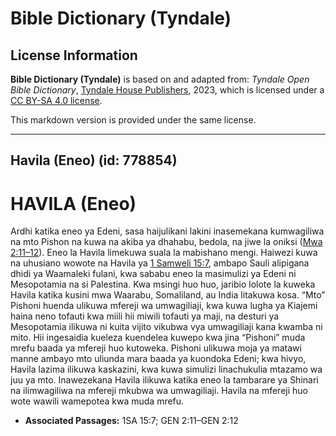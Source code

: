 # Bible Dictionary (Tyndale)

## License Information

**Bible Dictionary (Tyndale)** is based on and adapted from: _Tyndale Open Bible Dictionary_, [Tyndale House Publishers](https://tyndaleopenresources.com/), 2023, which is licensed under a [CC BY-SA 4.0 license](https://creativecommons.org/licenses/by-sa/4.0/legalcode.en).

This markdown version is provided under the same license.



--------------------------------

## Havila (Eneo) (id: 778854)

HAVILA (Eneo)
=============

Ardhi katika eneo ya Edeni, sasa haijulikani lakini inasemekana kumwagiliwa na mto Pishon na kuwa na akiba ya dhahabu, bedola, na jiwe la oniksi ([Mwa 2:11–12](https://ref.ly/Gen2:11-Gen2:12)). Eneo la Havila limekuwa suala la mabishano mengi. Haiwezi kuwa na uhusiano wowote na Havila ya [1 Samweli 15:7](https://ref.ly/1Sam15:7), ambapo Sauli alipigana dhidi ya Waamaleki fulani, kwa sababu eneo la masimulizi ya Edeni ni Mesopotamia na si Palestina. Kwa msingi huo huo, jaribio lolote la kuweka Havila katika kusini mwa Waarabu, Somaliland, au India litakuwa kosa. “Mto” Pishoni huenda ulikuwa mfereji wa umwagiliaji, kwa kuwa lugha ya Kiajemi haina neno tofauti kwa miili hii miwili tofauti ya maji, na desturi ya Mesopotamia ilikuwa ni kuita vijito vikubwa vya umwagiliaji kana kwamba ni mito. Hii ingesaidia kueleza kuendelea kuwepo kwa jina “Pishoni” muda mrefu baada ya mfereji huo kutoweka. Pishoni ulikuwa moja ya matawi manne ambayo mto uliunda mara baada ya kuondoka Edeni; kwa hivyo, Havila lazima ilikuwa kaskazini, kwa kuwa simulizi linachukulia mtazamo wa juu ya mto. Inawezekana Havila ilikuwa katika eneo la tambarare ya Shinari na ilimwagiliwa na mfereji mkubwa wa umwagiliaji. Havila na mfereji huo wote wawili wamepotea kwa muda mrefu.

* **Associated Passages:** 1SA 15:7; GEN 2:11–GEN 2:12


